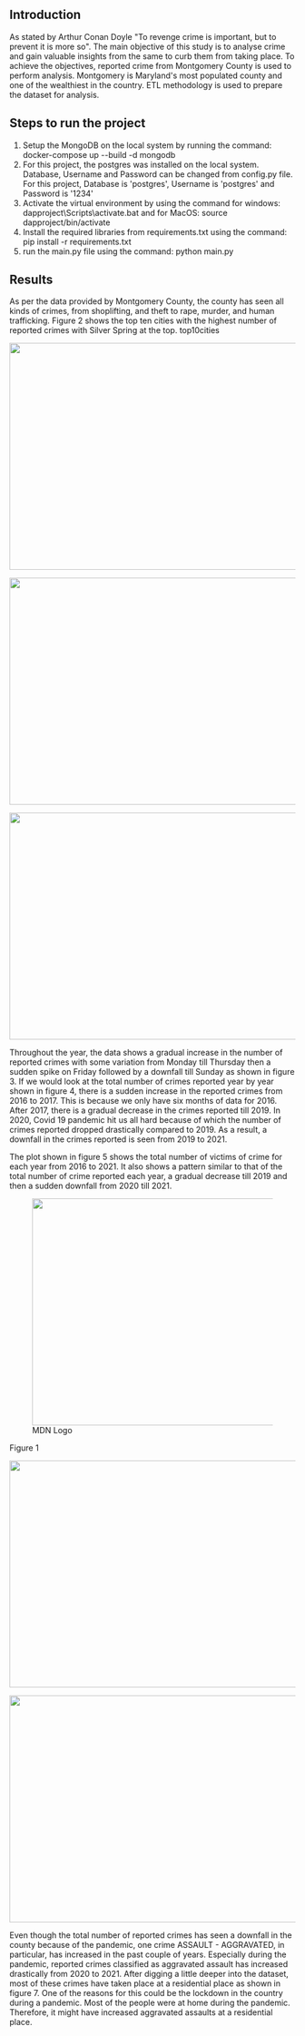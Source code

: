 

## Introduction
As stated by Arthur Conan Doyle "To revenge crime is important, but to prevent it is more so". The main objective of this study is to analyse crime and gain valuable insights from the same to curb them from taking place. To achieve the objectives, reported crime from Montgomery County is used to perform analysis. Montgomery is Maryland's most populated county and one of the wealthiest in the country. ETL methodology is used to prepare the dataset for analysis. 

## Steps to run the project

1. Setup the MongoDB on the local system by running the command: docker-compose up --build -d mongodb 
2. For this project, the postgres was installed on the local system. Database, Username and Password can be changed from 
config.py file. For this project, Database is 'postgres', Username is 'postgres' and Password is '1234'
3. Activate the virtual environment by using the command for windows: dapproject\Scripts\activate.bat and for MacOS: source dapproject/bin/activate
5. Install the required libraries from requirements.txt using the command: pip install -r requirements.txt
6. run the main.py file using the command: python main.py 


## Results
As per the data provided by Montgomery County, the county has seen all kinds of crimes, from shoplifting, and theft to rape, murder, and human trafficking. Figure 2 shows the top ten cities with the highest number of reported crimes with Silver Spring at the top.
top10cities
<p align="center">
  <img 
    width="700"
    height="400"
    src="https://github.com/mayur-said/Analysis-of-Crime-in-USA/blob/main/plots/top10cities.png"
  >
</p>

<p align="center">
  <img 
    width="700"
    height="400"
    src="https://github.com/mayur-said/Analysis-of-Crime-in-USA/blob/main/plots/week.png"
  >
</p>

<p align="center">
  <img 
    width="700"
    height="400"
    src="https://github.com/mayur-said/Analysis-of-Crime-in-USA/blob/main/plots/year.png"
  >
</p>
<!-- ![top10cities](./plots/top10cities.png)
![week](./plots/week.png)
![Image](./plots/year.png) -->


Throughout the year, the data shows a gradual increase in the number of reported crimes with some variation from Monday till Thursday then a sudden spike on Friday followed by a downfall till Sunday as shown in figure 3. If we would look at the total number of crimes reported year by year shown in figure 4, there is a sudden increase in the reported crimes from 2016 to 2017. This is because we only have six months of data for 2016. After 2017, there is a gradual decrease in the crimes reported till 2019. In 2020, Covid 19 pandemic hit us all hard because of which the number of crimes reported dropped drastically compared to 2019. As a result, a downfall in the crimes reported is seen from 2019 to 2021. 

The plot shown in figure 5 shows the total number of victims of crime for each year from 2016 to 2021. It also shows a pattern similar to that of the total number of crime reported each year, a gradual decrease till 2019 and then a sudden downfall from 2020 till 2021.

<p align="center">
<figure> 
    <img 
        width="700"
        height="400"
        src="https://github.com/mayur-said/Analysis-of-Crime-in-USA/blob/main/plots/victims_year.png"
    >
    <figcaption>MDN Logo</figcaption>
</figure>
Figure 1
</p>

<p align="center">
  <img 
    width="700"
    height="400"
    src="https://github.com/mayur-said/Analysis-of-Crime-in-USA/blob/main/plots/assualt.png"
  >
</p>

<p align="center">
  <img 
    width="700"
    height="400"
    src="https://github.com/mayur-said/Analysis-of-Crime-in-USA/blob/main/plots/assault_top_10_cities.png"
  >
</p>


<!-- ![victims_year](./plots/victims_year.png)
![ASSAULT](./plots/assualt.png)
![ASSAULTplace](./plots/assault_top_10_cities.png) -->

Even though the total number of reported crimes has seen a downfall in the county because of the pandemic, one crime ASSAULT - AGGRAVATED, in particular, has increased in the past couple of years. Especially during the pandemic, reported crimes classified as aggravated assault has increased drastically from 2020 to 2021. After digging a little deeper into the dataset, most of these crimes have taken place at a residential place as shown in figure 7. One of the reasons for this could be the lockdown in the country during a pandemic. Most of the people were at home during the pandemic. Therefore, it might have increased aggravated assaults at a residential place.





